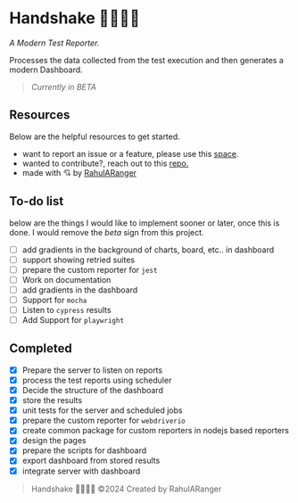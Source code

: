 # Handshake 🫱🏾‍🫲🏼

_A Modern Test Reporter._

Processes the data collected from the test execution and then generates a modern Dashboard.

> _Currently in BETA_

## Resources

Below are the helpful resources to get started.

<!-- -   Refer the [Documentation]() -->

-   want to report an issue or a feature, please use this [space](https://github.com/RahulARanger/handshake/issues).
-   wanted to contribute?, reach out to this [repo.](https://github.com/RahulARanger/handshake)
-   made with 💘 by [RahulARanger](https://github.com/RahulARanger)

## To-do list

below are the things I would like to implement sooner or later, once this is done. I would remove the _beta_ sign from this project.

-   [ ] add gradients in the background of charts, board, etc.. in dashboard
-   [ ] support showing retried suites
-   [ ] prepare the custom reporter for `jest`
-   [ ] Work on documentation
-   [ ] add gradients in the dashboard
-   [ ] Support for `mocha`
-   [ ] Listen to `cypress` results
-   [ ] Add Support for `playwright`

## Completed

-   [x] Prepare the server to listen on reports
-   [x] process the test reports using scheduler
-   [x] Decide the structure of the dashboard
-   [x] store the results
-   [x] unit tests for the server and scheduled jobs
-   [x] prepare the custom reporter for `webdriverio`
-   [x] create common package for custom reporters in nodejs based reporters
-   [x] design the pages
-   [x] prepare the scripts for dashboard
-   [x] export dashboard from stored results
-   [x] integrate server with dashboard

> Handshake 🫱🏾‍🫲🏼 ©️2024 Created by RahulARanger
